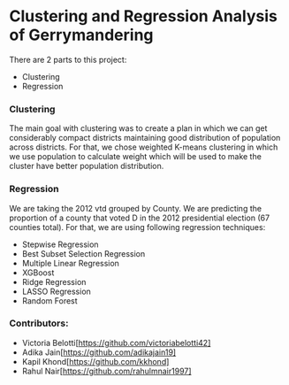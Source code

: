 # Clustering and Regression Analysis of Gerrymandering
There are 2 parts to this project:
- Clustering
- Regression

### Clustering
The main goal with clustering was to create a plan in which we can get considerably compact districts maintaining good distribution of population across districts. For that, we chose weighted K-means clustering in which we use population to calculate weight which will be used to make the cluster have better population distribution. 

### Regression
We are taking the 2012 vtd grouped by County. We are predicting the proportion of a county that voted D in the 2012 presidential election (67 counties total). 
For that, we are using following regression techniques:
- Stepwise Regression 
- Best Subset Selection Regression 
- Multiple Linear Regression 
- XGBoost
- Ridge Regression 
- LASSO Regression 
- Random Forest

### Contributors:
- Victoria Belotti[https://github.com/victoriabelotti42]
- Adika Jain[https://github.com/adikajain19]
- Kapil Khond[https://github.com/kkhond]
- Rahul Nair[https://github.com/rahulmnair1997]

